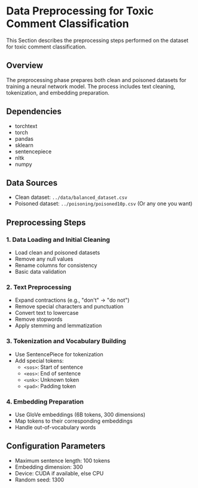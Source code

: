 # Data Preprocessing for Toxic Comment Classification

This Section describes the preprocessing steps performed on the dataset for toxic comment classification.

## Overview

The preprocessing phase prepares both clean and poisoned datasets for training a neural network model. The process includes text cleaning, tokenization, and embedding preparation.

## Dependencies

- torchtext
- torch
- pandas
- sklearn
- sentencepiece
- nltk
- numpy

## Data Sources

- Clean dataset: `../data/balanced_dataset.csv`
- Poisoned dataset: `../poisoning/poisoned10p.csv` (Or any one you want)

## Preprocessing Steps

### 1. Data Loading and Initial Cleaning

- Load clean and poisoned datasets
- Remove any null values
- Rename columns for consistency
- Basic data validation

### 2. Text Preprocessing

- Expand contractions (e.g., "don't" → "do not")
- Remove special characters and punctuation
- Convert text to lowercase
- Remove stopwords
- Apply stemming and lemmatization

### 3. Tokenization and Vocabulary Building

- Use SentencePiece for tokenization
- Add special tokens:
  - `<sos>`: Start of sentence
  - `<eos>`: End of sentence
  - `<unk>`: Unknown token
  - `<pad>`: Padding token

### 4. Embedding Preparation

- Use GloVe embeddings (6B tokens, 300 dimensions)
- Map tokens to their corresponding embeddings
- Handle out-of-vocabulary words

## Configuration Parameters

- Maximum sentence length: 100 tokens
- Embedding dimension: 300
- Device: CUDA if available, else CPU
- Random seed: 1300


